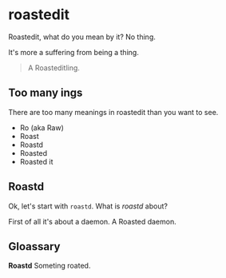 # roastedit

Roastedit, what do you mean by it? No thing.

It's more a suffering from being a thing.

> A Roasteditling.

## Too many ings

There are too many meanings in roastedit than you want to see.

* Ro (aka Raw)
* Roast
* Roastd
* Roasted
* Roasted it

## Roastd

Ok, let's start with `roastd`. What is _roastd_ about?

First of all it's about a daemon. A Roasted daemon.

## Gloassary

**Roastd** Someting roated.
